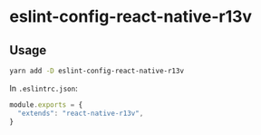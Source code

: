 # eslint-config-react-native-r13v

## Usage

```bash
yarn add -D eslint-config-react-native-r13v
```

In `.eslintrc.json`:

```js
module.exports = {
  "extends": "react-native-r13v",
}
```
